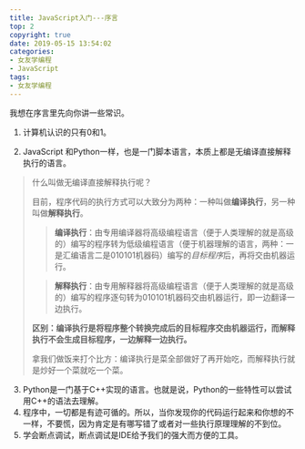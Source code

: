 ```yaml
---
title: JavaScript入门---序言
top: 2
copyright: true
date: 2019-05-15 13:54:02
categories:
- 女友学编程
- JavaScript
tags:
- 女友学编程
---
```


我想在序言里先向你讲一些常识。

<!--more-->

1. 计算机认识的只有0和1。

2. JavaScript 和Python一样，也是一门脚本语言，本质上都是无编译直接解释执行的语言。

> 什么叫做无编译直接解释执行呢？
>
> 目前，程序代码的执行方式可以大致分为两种：一种叫做**编译执行**，另一种叫做**解释执行**。
>
> > **编译执行**：由专用编译器将高级编程语言（便于人类理解的就是高级的）编写的程序转为低级编程语言（便于机器理解的语言，两种：一是汇编语言二是010101机器码）编写的*目标程序*后，再将交由机器运行。
>
> > **解释执行**：由专用解释器将高级编程语言（便于人类理解的就是高级的）编写的程序逐句转为010101机器码交由机器运行，即一边翻译一边执行。
>
> **区别：编译执行是将程序整个转换完成后的目标程序交由机器运行，而解释执行不会生成目标程序，一边解释一边执行。**
>
> 拿我们做饭来打个比方：编译执行是菜全部做好了再开始吃，而解释执行就是炒好一个菜就吃一个菜。

3. Python是一门基于C++实现的语言。也就是说，Python的一些特性可以尝试用C++的语法去理解。
4. 程序中，一切都是有迹可循的。所以，当你发现你的代码运行起来和你想的不一样，不要慌，因为肯定是有哪写错了或者对一些执行原理理解的不到位。
5. 学会断点调试，断点调试是IDE给予我们的强大而方便的工具。